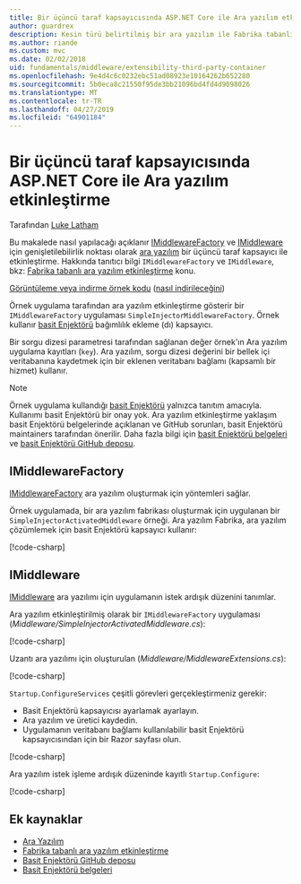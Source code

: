 ```yaml
---
title: Bir üçüncü taraf kapsayıcısında ASP.NET Core ile Ara yazılım etkinleştirme
author: guardrex
description: Kesin türü belirtilmiş bir ara yazılım ile Fabrika tabanlı etkinleştirme ve üçüncü taraf kapsayıcı içinde ASP.NET Core kullanmayı öğrenin.
ms.author: riande
ms.custom: mvc
ms.date: 02/02/2018
uid: fundamentals/middleware/extensibility-third-party-container
ms.openlocfilehash: 9e4d4c6c0232ebc51ad08923e10164262b652280
ms.sourcegitcommit: 5b0eca8c21550f95de3bb21096bd4fd4d9098026
ms.translationtype: MT
ms.contentlocale: tr-TR
ms.lasthandoff: 04/27/2019
ms.locfileid: "64901184"
---
```

# <a name="middleware-activation-with-a-third-party-container-in-aspnet-core"></a>Bir üçüncü taraf kapsayıcısında ASP.NET Core ile Ara yazılım etkinleştirme

Tarafından [Luke Latham](https://github.com/guardrex)

Bu makalede nasıl yapılacağı açıklanır [IMiddlewareFactory](/dotnet/api/microsoft.aspnetcore.http.imiddlewarefactory) ve [IMiddleware](/dotnet/api/microsoft.aspnetcore.http.imiddleware) için genişletilebilirlik noktası olarak [ara yazılım](xref:fundamentals/middleware/index) bir üçüncü taraf kapsayıcı ile etkinleştirme. Hakkında tanıtıcı bilgi `IMiddlewareFactory` ve `IMiddleware`, bkz: [Fabrika tabanlı ara yazılım etkinleştirme](xref:fundamentals/middleware/extensibility) konu.

[Görüntüleme veya indirme örnek kodu](https://github.com/aspnet/AspNetCore.Docs/tree/master/aspnetcore/fundamentals/middleware/extensibility-third-party-container/sample) ([nasıl indirileceğini](xref:index#how-to-download-a-sample))

Örnek uygulama tarafından ara yazılım etkinleştirme gösterir bir `IMiddlewareFactory` uygulaması `SimpleInjectorMiddlewareFactory`. Örnek kullanır [basit Enjektörü](https://simpleinjector.org) bağımlılık ekleme (dı) kapsayıcı.

Bir sorgu dizesi parametresi tarafından sağlanan değer örnek'ın Ara yazılım uygulama kayıtları (`key`). Ara yazılım, sorgu dizesi değerini bir bellek içi veritabanına kaydetmek için bir eklenen veritabanı bağlamı (kapsamlı bir hizmet) kullanır.

> [!NOTE]
> Örnek uygulama kullandığı [basit Enjektörü](https://github.com/simpleinjector/SimpleInjector) yalnızca tanıtım amacıyla. Kullanımı basit Enjektörü bir onay yok. Ara yazılım etkinleştirme yaklaşım basit Enjektörü belgelerinde açıklanan ve GitHub sorunları, basit Enjektörü maintainers tarafından önerilir. Daha fazla bilgi için [basit Enjektörü belgeleri](https://simpleinjector.readthedocs.io/en/latest/index.html) ve [basit Enjektörü GitHub deposu](https://github.com/simpleinjector/SimpleInjector).

## <a name="imiddlewarefactory"></a>IMiddlewareFactory

[IMiddlewareFactory](/dotnet/api/microsoft.aspnetcore.http.imiddlewarefactory) ara yazılım oluşturmak için yöntemleri sağlar.

Örnek uygulamada, bir ara yazılım fabrikası oluşturmak için uygulanan bir `SimpleInjectorActivatedMiddleware` örneği. Ara yazılım Fabrika, ara yazılım çözümlemek için basit Enjektörü kapsayıcı kullanır:

[!code-csharp[](extensibility-third-party-container/sample/Middleware/SimpleInjectorMiddlewareFactory.cs?name=snippet1&highlight=5-8,12)]

## <a name="imiddleware"></a>IMiddleware

[IMiddleware](/dotnet/api/microsoft.aspnetcore.http.imiddleware) ara yazılımı için uygulamanın istek ardışık düzenini tanımlar.

Ara yazılım etkinleştirilmiş olarak bir `IMiddlewareFactory` uygulaması (*Middleware/SimpleInjectorActivatedMiddleware.cs*):

[!code-csharp[](extensibility-third-party-container/sample/Middleware/SimpleInjectorActivatedMiddleware.cs?name=snippet1)]

Uzantı ara yazılımı için oluşturulan (*Middleware/MiddlewareExtensions.cs*):

[!code-csharp[](extensibility-third-party-container/sample/Middleware/MiddlewareExtensions.cs?name=snippet1)]

`Startup.ConfigureServices` çeşitli görevleri gerçekleştirmeniz gerekir:

* Basit Enjektörü kapsayıcısı ayarlamak ayarlayın.
* Ara yazılım ve üretici kaydedin.
* Uygulamanın veritabanı bağlamı kullanılabilir basit Enjektörü kapsayıcısından için bir Razor sayfası olun.

[!code-csharp[](extensibility-third-party-container/sample/Startup.cs?name=snippet1)]

Ara yazılım istek işleme ardışık düzeninde kayıtlı `Startup.Configure`:

[!code-csharp[](extensibility-third-party-container/sample/Startup.cs?name=snippet2&highlight=13)]

## <a name="additional-resources"></a>Ek kaynaklar

* [Ara Yazılım](xref:fundamentals/middleware/index)
* [Fabrika tabanlı ara yazılım etkinleştirme](xref:fundamentals/middleware/extensibility)
* [Basit Enjektörü GitHub deposu](https://github.com/simpleinjector/SimpleInjector)
* [Basit Enjektörü belgeleri](https://simpleinjector.readthedocs.io/en/latest/index.html)
